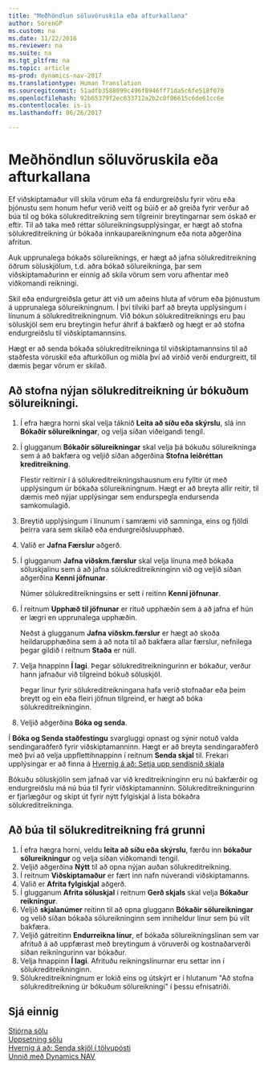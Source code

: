 ```yaml
---
title: "Meðhöndlun söluvöruskila eða afturkallana"
author: SorenGP
ms.custom: na
ms.date: 11/22/2016
ms.reviewer: na
ms.suite: na
ms.tgt_pltfrm: na
ms.topic: article
ms-prod: dynamics-nav-2017
ms.translationtype: Human Translation
ms.sourcegitcommit: 51adfb3588099c496f0946ff71da5c6fe518f070
ms.openlocfilehash: 92b65379f2ec633712a2b2c0f06615c6de61cc6e
ms.contentlocale: is-is
ms.lasthandoff: 06/26/2017

---
```


# <a name="how-to-process-sales-returns-or-cancellations"></a>Meðhöndlun söluvöruskila eða afturkallana
Ef viðskiptamaður vill skila vörum eða fá endurgreiðslu fyrir vöru eða þjónustu sem honum hefur verið veitt og búið er að greiða fyrir verður að búa til og bóka sölukreditreikning sem tilgreinir breytingarnar sem óskað er eftir. Til að taka með réttar sölureikningsupplýsingar, er hægt að stofna sölukreditreikning úr bókaða innkaupareikningnum eða nota aðgerðina afritun.

Auk upprunalega bókaðs sölureiknings, er hægt að jafna sölukreditreikning öðrum söluskjölum, t.d. aðra bókað sölureikninga, þar sem viðskiptamaðurinn er einnig að skila vörum sem voru afhentar með viðkomandi reikningi.

Skil eða endurgreiðsla getur átt við um aðeins hluta af vörum eða þjónustum á upprunalega sölureikningnum. Í því tilviki þarf að breyta upplýsingum í línunum á sölukreditreikningnum. Við bókun sölukreditreiknings eru þau söluskjöl sem eru breytingin hefur áhrif á bakfærð og hægt er að stofna endurgreiðslu til viðskiptamannsins.

Hægt er að senda bókaða sölukreditreikninga til viðskiptamannsins til að staðfesta vöruskil eða afturköllun og miðla því að virðið verði endurgreitt, til dæmis þegar vörum er skilað.

## <a name="to-create-a-sales-credit-memo-from-a-posted-sales-invoice"></a>Að stofna nýjan sölukreditreikning úr bókuðum sölureikningi.
1. Í efra hægra horni skal velja táknið **Leita að síðu eða skýrslu**, slá inn **Bókaðir sölureikningar**, og velja síðan viðeigandi tengil.  
2. Í glugganum **Bókaðir sölureikningar** skal velja þá bókuðu sölureikninga sem á að bakfæra og veljið síðan aðgerðina **Stofna leiðréttan kreditreikning**.

    Flestir reitirnir í á sölukreditreikningshausnum eru fylltir út með upplýsingum úr bókaða sölureikningnum. Hægt er að breyta allir reitir, til dæmis með nýjar upplýsingar sem endurspegla endursenda samkomulagið.
3. Breytið upplýsingum í línunum í samræmi við samninga, eins og fjöldi þeirra vara sem skilað eða endurgreiðsluupphæð.
4. Valið er **Jafna Færslur** aðgerð.
5. Í glugganum **Jafna viðskm.færslur** skal velja línuna með bókaða söluskjalinu sem á að jafna sölukreditreikninginn við og veljið síðan aðgerðina **Kenni jöfnunar**.

    Númer sölukreditreikningsins er sett í reitinn **Kenni jöfnunar**.  
6. Í reitnum  **Upphæð til jöfnunar** er rituð upphæðin sem á að jafna ef hún er lægri en upprunalega upphæðin.

    Neðst á glugganum **Jafna viðskm.færslur** er hægt að skoða heildarupphæðina sem á að nota til að bakfæra allar færslur, nefnilega þegar gildið í reitnum **Staða** er núll.  
7. Velja hnappinn **Í lagi**. Þegar sölukreditreikningurinn er bókaður, verður hann jafnaður við tilgreind bókuð söluskjöl.

    Þegar línur fyrir sölukreditreikningana hafa verið stofnaðar eða þeim breytt og ein eða fleiri jöfnun tilgreind, er hægt að bóka sölukreditreikninginn.
8. Veljið aðgerðina **Bóka og senda**.

Í **Bóka og Senda staðfestingu** svargluggi opnast og sýnir notuð valda sendingaraðferð fyrir viðskiptamanninn. Hægt er að breyta sendingaraðferð með því að velja uppflettihnappinn í reitnum **Senda skjal** til. Frekari upplýsingar er að finna á [Hvernig á að: Setja upp sendisnið skjala](sales-how-setup-document-send-profiles.md)

Bókuðu söluskjölin sem jafnað var við kreditreikninginn eru nú bakfærðir og endurgreiðslu má nú búa til fyrir viðskiptamanninn. Sölukreditreikningurinn er fjarlægður og skipt út fyrir nýtt fylgiskjal á lista bókaðra sölukreditreikninga.

## <a name="to-create-a-sales-credit-memo-from-scratch"></a>Að búa til sölukreditreikning frá grunni
1. Í efra hægra horni, veldu **leita að síðu eða skýrslu**, færðu inn **bókaður sölureikningur** og velja síðan viðkomandi tengil.
2. Veljið aðgerðina **Nýtt** til að opna nýjan auðan sölukreditreikning.
3. Í reitnum **Viðskiptamaður** er fært inn nafn núverandi viðskiptamanns.
4. Valið er **Afrita fylgiskjal** aðgerð.
5. Í glugganum **Afrita söluskjal** í reitnum **Gerð skjals** skal velja **Bókaður reikningur**.
6. Veljið **skjalanúmer** reitinn til að opna gluggann **Bókaðir sölureikningar** og velið síðan bókaða sölureikninginn sem inniheldur línur sem þú vilt bakfæra.
7. Veljið gátreitinn **Endurreikna línur**, ef bókaða sölureikningslínan sem var afrituð á að uppfærast með breytingum á vöruverði og kostnaðarverði síðan reikningurinn var bókaður.
8. Velja hnappinn **Í lagi**. Afrituðu reikningslínurnar eru settar inn í sölukreditreikninginn.
9. Sölukreditreikningnum er lokið eins og útskýrt er í hlutanum "Að stofna sölukreditreikning úr bókuðum sölureikningi" í þessu efnisatriði.

## <a name="see-also"></a>Sjá einnig  
[Stjórna sölu](sales-manage-sales.md)  
[Uppsetning sölu](sales-setup-sales.md)  
[Hvernig á að: Senda skjöl í tölvupósti](ui-how-send-documents-email.md)  
[Unnið með Dynamics NAV](ui-work-product.md)

